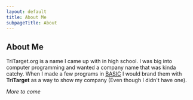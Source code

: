 ```yaml
---
layout: default
title: About Me
subpageTitle: About
---
```

About Me
--------

TriTarget.org is a name I came up with in high school. I was big into computer
programming and wanted a company name that was kinda catchy. When I made a few
programs in [BASIC][] I would brand them with __TriTarget__ as a way to show
my company (Even though I didn't have one).

_More to come_

[BASIC]: http://en.wikipedia.org/wiki/BASIC
